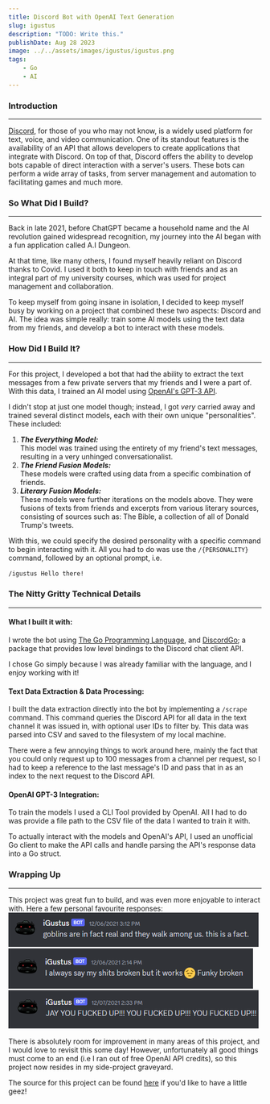 ```yaml
---
title: Discord Bot with OpenAI Text Generation
slug: igustus
description: "TODO: Write this."
publishDate: Aug 28 2023
image: ../../assets/images/igustus/igustus.png
tags: 
    - Go
    - AI
---
```


### Introduction

---

<a href="https://discord.com/" target="_blank">Discord</a>, for those of you who may not know, is a widely used platform for text, voice, and video communication. One of its standout features is the availability of an API that allows developers to create applications that integrate with Discord. On top of that, Discord offers the ability to develop bots capable of direct interaction with a server's users. These bots can perform a wide array of tasks, from server management and automation to facilitating games and much more.

### So What Did I Build?

---

Back in late 2021, before ChatGPT became a household name and the AI revolution gained widespread recognition, my journey into the AI began with a fun application called A.I Dungeon.

At that time, like many others, I found myself heavily reliant on Discord thanks to Covid. I used it both to keep in touch with friends and as an integral part of my university courses, which was used for project management and collaboration.

To keep myself from going insane in isolation, I decided to keep myself busy by working on a project that combined these two aspects: Discord and AI.
The idea was simple really: train some AI models using the text data from my friends, and develop a bot to interact with these models.

### How Did I Build It?

---

For this project, I developed a bot that had the ability to extract the text messages from a few private servers that my friends and I were a part of. With this data, I trained an AI model using <a href="https://openai.com/api/" target="_blank">OpenAI's GPT-3 API</a>.

I didn't stop at just one model though; instead, I got _very_ carried away and trained several distinct models, each with their own unique "personalities". These included:

1. **_The Everything Model:_**<br/>This model was trained using the entirety of my friend's text messages, resulting in a very unhinged conversationalist.
2. **_The Friend Fusion Models:_**<br/>These models were crafted using data from a specific combination of friends.
3. **_Literary Fusion Models:_**<br/>These models were further iterations on the models above. They were fusions of texts from friends and excerpts from various literary sources, consisting of sources such as: The Bible, a collection of all of Donald Trump's tweets.

With this, we could specify the desired personality with a specific command to begin interacting with it. All you had to do was use the `/{PERSONALITY}` command, followed by an optional prompt, i.e.

```bash
/igustus Hello there!
```

### The Nitty Gritty Technical Details

---

#### **What I built it with:**

I wrote the bot using <a href="https://go.dev" target="_blank">The Go Programming Language</a>, and <a href="https://github.com/bwmarrin/discordgo" target="_blank">DiscordGo</a>; a package that provides low level bindings to the Discord chat client API.

I chose Go simply because I was already familiar with the language, and I enjoy working with it!

#### **Text Data Extraction & Data Processing:**

I built the data extraction directly into the bot by implementing a `/scrape` command. This command queries the Discord API for all data in the text channel it was issued in, with optional user IDs to filter by. This data was parsed into CSV and saved to the filesystem of my local machine.

There were a few annoying things to work around here, mainly the fact that you could only request up to 100 messages from a channel per request, so I had to keep a reference to the last message's ID and pass that in as an index to the next request to the Discord API.

#### **OpenAI GPT-3 Integration**:

To train the models I used a CLI Tool provided by OpenAI. All I had to do was provide a file path to the CSV file of the data I wanted to train it with.

To actually interact with the models and OpenAI's API, I used an unofficial Go client to make the API calls and handle parsing the API's response data into a Go struct.

### Wrapping Up

---

This project was great fun to build, and was even more enjoyable to interact with. Here a few personal favourite responses:
![Goblins Are Real](../../assets/images/igustus/goblins.png)
![Funky Broken](../../assets/images/igustus/funky-broken.png)
![Fucked Up](../../assets/images/igustus/fucked-up.png)

There is absolutely room for improvement in many areas of this project, and I would love to revisit this some day! However, unfortunately all good things must come to an end (i.e I ran out of free OpenAI API credits), so this project now resides in my side-project graveyard.

The source for this project can be found <a href="https://github.com/Jaytpa01/iGustus" target="_blank">here</a> if you'd like to have a little geez!
